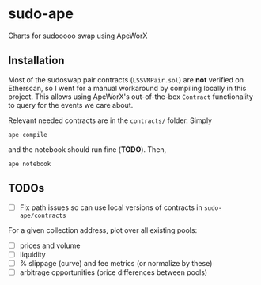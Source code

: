 # sudo-ape

Charts for sudooooo swap using ApeWorX


## Installation

Most of the sudoswap pair contracts (`LSSVMPair.sol`) are **not** verified on Etherscan, so I went for a manual workaround by compiling locally in this project. This allows using ApeWorX's out-of-the-box `Contract` functionality to query for the events we care about.

Relevant needed contracts are in the `contracts/` folder. Simply

```
ape compile
```

and the notebook should run fine (**TODO**). Then,

```
ape notebook
```


## TODOs

- [ ] Fix path issues so can use local versions of contracts in `sudo-ape/contracts`

For a given collection address, plot over all existing pools:

- [ ] prices and volume
- [ ] liquidity
- [ ] % slippage (curve) and fee metrics (or normalize by these)
- [ ] arbitrage opportunities (price differences between pools)
